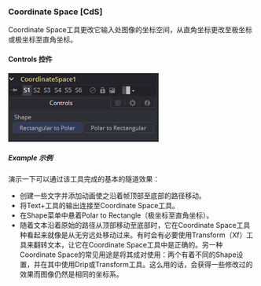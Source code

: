 ### Coordinate Space [CdS]

Coordinate Space工具更改它输入处图像的坐标空间，从直角坐标更改至极坐标或极坐标至直角坐标。

#### Controls 控件

![CdS_Controls](images/CdS_Controls.png)

##### Example 示例

演示一下可以通过该工具完成的基本的隧道效果：

- 创建一些文字并添加动画使之沿着帧顶部至底部的路径移动。
- 将Text+工具的输出连接至Coordinate Space工具。
- 在Shape菜单中悬着Polar to Rectangle（极坐标至直角坐标）。
- 随着文本沿着原始的路径从顶部移动至底部时，它在Coordinate Space工具种看起来就像是从无穷远处移动过来。有时会有必要使用Transform（Xf）工具来翻转文本，让它在Coordinate Space工具中是正确的。另一种Coordinate Space的常见用途是将其成对使用：两个有着不同的Shape设置，并在其中使用Drip或Transform工具。这么用的话，会获得一些修改过的效果而图像仍然是相同的坐标系。

